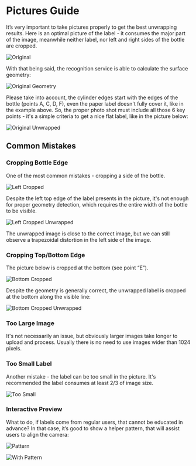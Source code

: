 # Pictures Guide
It’s very important to take pictures properly to get the best 
unwrapping results.
Here is an optimal picture of the label - it consumes 
the major part of the image, meanwhile neither label,
nor left and right sides of the bottle are cropped.

![Original](./PicturesGuideSamples/original.jpg)

With that being said, the recognition service is able to calculate the surface geometry:

![Original Geometry](./PicturesGuideSamples/original-geometry.png)

Please take into account, the cylinder edges start with the edges 
of the bottle (points A, C, D, F), even the paper label doesn't 
fully cover it, like in the example above. So, the proper photo 
shot must include all those 6 key points - it's a simple criteria 
to get a nice flat label, like in the picture below:

![Original Unwrapped](./PicturesGuideSamples/original-unwrapped.jpg)

## Common Mistakes
### Cropping Bottle Edge
One of the most common mistakes - cropping a side of the bottle.

![Left Cropped](./PicturesGuideSamples/left-crop.jpg)

Despite the left top edge of the label presents in the picture, 
it's not enough for proper geometry detection, which requires the entire width of 
the bottle to be visible.

![Left Cropped Unwrapped](./PicturesGuideSamples/left-crop-unwrapped.jpg)

The unwrapped image is close to the correct image, 
but we can still observe a trapezoidal distortion in the left side 
of the image.

### Cropping Top/Bottom Edge
The picture below is cropped at the bottom (see point “E”).

![Bottom Cropped](./PicturesGuideSamples/bottom-crop.jpg)

Despite the geometry is generally correct, the unwrapped label is cropped at
the bottom along the visible line:

![Bottom Cropped Unwrapped](./PicturesGuideSamples/bottom-crop-unwrapped.jpg)

### Too Large Image
It's not necessarily an issue, but obviously larger images take longer to upload and process.
Usually there is no need to use images wider than 1024 pixels.

### Too Small Label
Another mistake - the label can be too small in the picture. It's recommended the label
consumes at least 2/3 of image size.

![Too Small](./PicturesGuideSamples/too-small.jpg)

### Interactive Preview
What to do, if labels come from regular users, that cannot be educated in advance? In that case,
it’s good to show a helper pattern, that will assist users to align the camera:

![Pattern](./PicturesGuideSamples/pattern.png)

![With Pattern](./PicturesGuideSamples/with-pattern.jpg)

